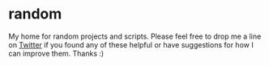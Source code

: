 # random
My home for random projects and scripts.
Please feel free to drop me a line on [Twitter](https://twitter.com/liamherbst29) if you found any of these helpful or have suggestions for how I can improve them.
Thanks :)
